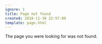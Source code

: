 ```yaml
---
ignore: 1
title: Page not found
created: 2018-11-30 22:57:09
template: page.html
---
```

The page you were looking for was not found.
